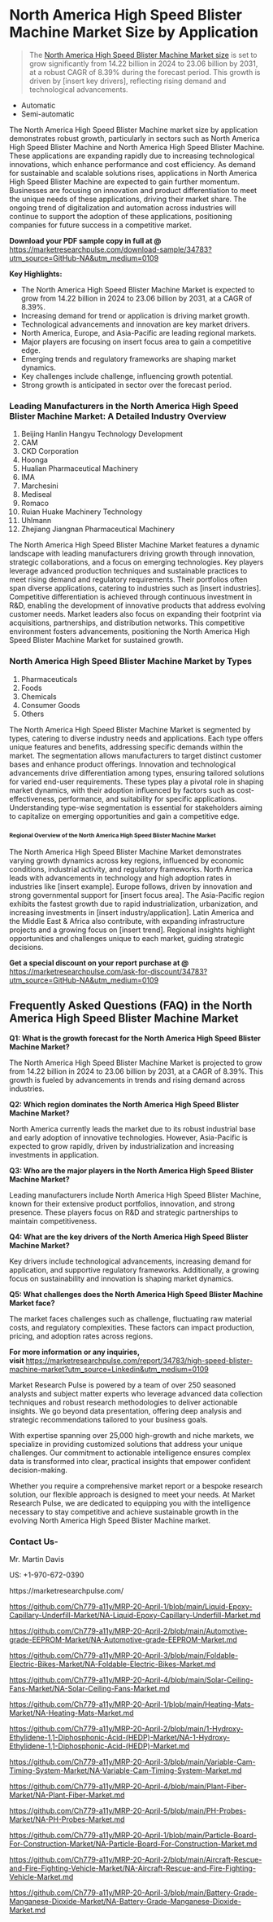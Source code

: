 <h1>North America High Speed Blister Machine Market&nbsp;Size by Application</h1><blockquote><p>The <a href="https://marketresearchpulse.com/download-sample/34783?utm_source=GitHub-NA&amp;utm_medium=0109">North America High Speed Blister Machine Market size</a> is set to grow significantly from 14.22 billion in 2024 to 23.06 billion by 2031, at a robust CAGR of 8.39% during the forecast period. This growth is driven by [insert key drivers], reflecting rising demand and technological advancements.</p></blockquote><ul><li>Automatic<li> Semi-automatic</li></ul><p>The North America High Speed Blister Machine market size by application demonstrates robust growth, particularly in sectors such as North America High Speed Blister Machine and North America High Speed Blister Machine. These applications are expanding rapidly due to increasing technological innovations, which enhance performance and cost efficiency. As demand for sustainable and scalable solutions rises, applications in North America High Speed Blister Machine are expected to gain further momentum. Businesses are focusing on innovation and product differentiation to meet the unique needs of these applications, driving their market share. The ongoing trend of digitalization and automation across industries will continue to support the adoption of these applications, positioning companies for future success in a competitive market.</p><p><strong>Download your PDF sample copy in full at @ </strong><a href="https://marketresearchpulse.com/download-sample/34783?utm_source=GitHub-NA&amp;utm_medium=0109">https://marketresearchpulse.com/download-sample/34783?utm_source=GitHub-NA&amp;utm_medium=0109</a></p><p><strong>Key Highlights: </strong></p><ul><li>The North America High Speed Blister Machine Market is expected to grow from 14.22 billion in 2024 to 23.06 billion by 2031, at a CAGR of 8.39%.</li><li>Increasing demand for trend or application is driving market growth.</li><li>Technological advancements and innovation are key market drivers.</li><li>North America, Europe, and Asia-Pacific are leading regional markets.</li><li>Major players are focusing on insert focus area to gain a competitive edge.</li><li>Emerging trends and regulatory frameworks are shaping market dynamics.</li><li>Key challenges include challenge, influencing growth potential.</li><li>Strong growth is anticipated in sector over the forecast period.</li></ul><h3>Leading Manufacturers in the North America High Speed Blister Machine Market: A Detailed Industry Overview</h3><ol><li>Beijing Hanlin Hangyu Technology Development</li><li>CAM</li><li>CKD Corporation</li><li>Hoonga</li><li>Hualian Pharmaceutical Machinery</li><li>IMA</li><li>Marchesini</li><li>Mediseal</li><li>Romaco</li><li>Ruian Huake Machinery Technology</li><li>Uhlmann</li><li>Zhejiang Jiangnan Pharmaceutical Machinery</li></ol><div class="flex max-w-full flex-col flex-grow"><div class="min-h-8 text-message flex w-full flex-col items-end gap-2 whitespace-normal break-words [.text-message+&amp;]:mt-5" dir="auto" data-message-author-role="assistant" data-message-id="fd8432e4-4910-450d-b182-61b7bfb0a01f" data-message-model-slug="gpt-4o"><div class="flex w-full flex-col gap-1 empty:hidden first:pt-[3px]"><div class="markdown prose w-full break-words dark:prose-invert light"><p>The North America High Speed Blister Machine Market features a dynamic landscape with leading manufacturers driving growth through innovation, strategic collaborations, and a focus on emerging technologies. Key players leverage advanced production techniques and sustainable practices to meet rising demand and regulatory requirements. Their portfolios often span diverse applications, catering to industries such as [insert industries]. Competitive differentiation is achieved through continuous investment in R&amp;D, enabling the development of innovative products that address evolving customer needs. Market leaders also focus on expanding their footprint via acquisitions, partnerships, and distribution networks. This competitive environment fosters advancements, positioning the North America High Speed Blister Machine Market for sustained growth.</p></div></div></div></div><h3>North America High Speed Blister Machine Market by Types</h3><ol><li>Pharmaceuticals<li> Foods<li> Chemicals<li> Consumer Goods<li> Others</li></ol><div class="flex max-w-full flex-col flex-grow"><div class="min-h-8 text-message flex w-full flex-col items-end gap-2 whitespace-normal break-words [.text-message+&amp;]:mt-5" dir="auto" data-message-author-role="assistant" data-message-id="084470be-0bb7-4664-bddf-5156b4f41249" data-message-model-slug="gpt-4o-mini"><div class="flex w-full flex-col gap-1 empty:hidden first:pt-[3px]"><div class="markdown prose w-full break-words dark:prose-invert light"><p>The North America High Speed Blister Machine Market is segmented by types, catering to diverse industry needs and applications. Each type offers unique features and benefits, addressing specific demands within the market. The segmentation allows manufacturers to target distinct customer bases and enhance product offerings. Innovation and technological advancements drive differentiation among types, ensuring tailored solutions for varied end-user requirements. These types play a pivotal role in shaping market dynamics, with their adoption influenced by factors such as cost-effectiveness, performance, and suitability for specific applications. Understanding type-wise segmentation is essential for stakeholders aiming to capitalize on emerging opportunities and gain a competitive edge.</p></div></div></div></div><h3><span style="font-size: 11px;">Regional Overview of the North America High Speed Blister Machine Market</span></h3><div class="flex max-w-full flex-col flex-grow"><div class="min-h-8 text-message flex w-full flex-col items-end gap-2 whitespace-normal break-words [.text-message+&amp;]:mt-5" dir="auto" data-message-author-role="assistant" data-message-id="e9038762-ce64-4e30-91c9-9bd413514231" data-message-model-slug="gpt-4o-mini"><div class="flex w-full flex-col gap-1 empty:hidden first:pt-[3px]"><div class="markdown prose w-full break-words dark:prose-invert light"><p>The North America High Speed Blister Machine Market demonstrates varying growth dynamics across key regions, influenced by economic conditions, industrial activity, and regulatory frameworks. North America leads with advancements in technology and high adoption rates in industries like [insert example]. Europe follows, driven by innovation and strong governmental support for [insert focus area]. The Asia-Pacific region exhibits the fastest growth due to rapid industrialization, urbanization, and increasing investments in [insert industry/application]. Latin America and the Middle East &amp; Africa also contribute, with expanding infrastructure projects and a growing focus on [insert trend]. Regional insights highlight opportunities and challenges unique to each market, guiding strategic decisions.</p></div></div></div></div><p><strong>Get a special discount on your report purchase at @ </strong><a href="https://marketresearchpulse.com/ask-for-discount/34783?utm_source=GitHub-NA&amp;utm_medium=0109">https://marketresearchpulse.com/ask-for-discount/34783?utm_source=GitHub-NA&amp;utm_medium=0109</a></p><h2>Frequently Asked Questions (FAQ) in the North America High Speed Blister Machine Market</h2><p><strong>Q1: What is the growth forecast for the North America High Speed Blister Machine Market?</strong></p><p>The North America High Speed Blister Machine Market is projected to grow from 14.22 billion in 2024 to 23.06 billion by 2031, at a CAGR of 8.39%. This growth is fueled by advancements in trends and rising demand across industries.</p><p><strong>Q2: Which region dominates the North America High Speed Blister Machine Market?</strong></p><p>North America currently leads the market due to its robust industrial base and early adoption of innovative technologies. However, Asia-Pacific is expected to grow rapidly, driven by industrialization and increasing investments in application.</p><p><strong>Q3: Who are the major players in the North America High Speed Blister Machine Market?</strong></p><p>Leading manufacturers include North America High Speed Blister Machine, known for their extensive product portfolios, innovation, and strong presence. These players focus on R&amp;D and strategic partnerships to maintain competitiveness.</p><p><strong>Q4: What are the key drivers of the North America High Speed Blister Machine Market?</strong></p><p>Key drivers include technological advancements, increasing demand for application, and supportive regulatory frameworks. Additionally, a growing focus on sustainability and innovation is shaping market dynamics.</p><p><strong>Q5: What challenges does the North America High Speed Blister Machine Market face?</strong></p><p>The market faces challenges such as challenge, fluctuating raw material costs, and regulatory complexities. These factors can impact production, pricing, and adoption rates across regions.</p><p><strong>For more information or any inquiries, visit&nbsp;</strong><a href="https://marketresearchpulse.com/report/34783/high-speed-blister-machine-market?utm_source=Linkedin&utm_medium=0109">https://marketresearchpulse.com/report/34783/high-speed-blister-machine-market?utm_source=Linkedin&utm_medium=0109</a></p><p>Market Research Pulse is powered by a team of over 250 seasoned analysts and subject matter experts who leverage advanced data collection techniques and robust research methodologies to deliver actionable insights. We go beyond data presentation, offering deep analysis and strategic recommendations tailored to your business goals.</p><p>With expertise spanning over 25,000 high-growth and niche markets, we specialize in providing customized solutions that address your unique challenges. Our commitment to actionable intelligence ensures complex data is transformed into clear, practical insights that empower confident decision-making.</p><p>Whether you require a comprehensive market report or a bespoke research solution, our flexible approach is designed to meet your needs. At Market Research Pulse, we are dedicated to equipping you with the intelligence necessary to stay competitive and achieve sustainable growth in the evolving North America High Speed Blister Machine market.</p><h3><strong>Contact Us-</strong></h3><p>Mr. Martin Davis</p><p>US: +1-970-672-0390</p><p>https://marketresearchpulse.com/</p><p><a href="https://github.com/Ch779-a11y/MRP-20-April-1/blob/main/Liquid-Epoxy-Capillary-Underfill-Market/NA-Liquid-Epoxy-Capillary-Underfill-Market.md">https://github.com/Ch779-a11y/MRP-20-April-1/blob/main/Liquid-Epoxy-Capillary-Underfill-Market/NA-Liquid-Epoxy-Capillary-Underfill-Market.md</a></p><p><a href="https://github.com/Ch779-a11y/MRP-20-April-2/blob/main/Automotive-grade-EEPROM-Market/NA-Automotive-grade-EEPROM-Market.md">https://github.com/Ch779-a11y/MRP-20-April-2/blob/main/Automotive-grade-EEPROM-Market/NA-Automotive-grade-EEPROM-Market.md</a></p><p><a href="https://github.com/Ch779-a11y/MRP-20-April-3/blob/main/Foldable-Electric-Bikes-Market/NA-Foldable-Electric-Bikes-Market.md">https://github.com/Ch779-a11y/MRP-20-April-3/blob/main/Foldable-Electric-Bikes-Market/NA-Foldable-Electric-Bikes-Market.md</a></p><p><a href="https://github.com/Ch779-a11y/MRP-20-April-4/blob/main/Solar-Ceiling-Fans-Market/NA-Solar-Ceiling-Fans-Market.md">https://github.com/Ch779-a11y/MRP-20-April-4/blob/main/Solar-Ceiling-Fans-Market/NA-Solar-Ceiling-Fans-Market.md</a></p><p><a href="https://github.com/Ch779-a11y/MRP-20-April-1/blob/main/Heating-Mats-Market/NA-Heating-Mats-Market.md">https://github.com/Ch779-a11y/MRP-20-April-1/blob/main/Heating-Mats-Market/NA-Heating-Mats-Market.md</a></p><p><a href="https://github.com/Ch779-a11y/MRP-20-April-2/blob/main/1-Hydroxy-Ethylidene-1,1-Diphosphonic-Acid-(HEDP)-Market/NA-1-Hydroxy-Ethylidene-1,1-Diphosphonic-Acid-(HEDP)-Market.md">https://github.com/Ch779-a11y/MRP-20-April-2/blob/main/1-Hydroxy-Ethylidene-1,1-Diphosphonic-Acid-(HEDP)-Market/NA-1-Hydroxy-Ethylidene-1,1-Diphosphonic-Acid-(HEDP)-Market.md</a></p><p><a href="https://github.com/Ch779-a11y/MRP-20-April-3/blob/main/Variable-Cam-Timing-System-Market/NA-Variable-Cam-Timing-System-Market.md">https://github.com/Ch779-a11y/MRP-20-April-3/blob/main/Variable-Cam-Timing-System-Market/NA-Variable-Cam-Timing-System-Market.md</a></p><p><a href="https://github.com/Ch779-a11y/MRP-20-April-4/blob/main/Plant-Fiber-Market/NA-Plant-Fiber-Market.md">https://github.com/Ch779-a11y/MRP-20-April-4/blob/main/Plant-Fiber-Market/NA-Plant-Fiber-Market.md</a></p><p><a href="https://github.com/Ch779-a11y/MRP-20-April-5/blob/main/PH-Probes-Market/NA-PH-Probes-Market.md">https://github.com/Ch779-a11y/MRP-20-April-5/blob/main/PH-Probes-Market/NA-PH-Probes-Market.md</a></p><p><a href="https://github.com/Ch779-a11y/MRP-20-April-1/blob/main/Particle-Board-For-Construction-Market/NA-Particle-Board-For-Construction-Market.md">https://github.com/Ch779-a11y/MRP-20-April-1/blob/main/Particle-Board-For-Construction-Market/NA-Particle-Board-For-Construction-Market.md</a></p><p><a href="https://github.com/Ch779-a11y/MRP-20-April-2/blob/main/Aircraft-Rescue-and-Fire-Fighting-Vehicle-Market/NA-Aircraft-Rescue-and-Fire-Fighting-Vehicle-Market.md">https://github.com/Ch779-a11y/MRP-20-April-2/blob/main/Aircraft-Rescue-and-Fire-Fighting-Vehicle-Market/NA-Aircraft-Rescue-and-Fire-Fighting-Vehicle-Market.md</a></p><p><a href="https://github.com/Ch779-a11y/MRP-20-April-3/blob/main/Battery-Grade-Manganese-Dioxide-Market/NA-Battery-Grade-Manganese-Dioxide-Market.md">https://github.com/Ch779-a11y/MRP-20-April-3/blob/main/Battery-Grade-Manganese-Dioxide-Market/NA-Battery-Grade-Manganese-Dioxide-Market.md</a></p>
